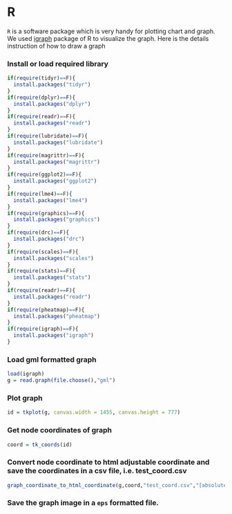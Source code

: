 R
==

`R` is a software package which is very handy for plotting chart and graph. We used [igraph](http://igraph.org/r/) package of R to visualize the graph. Here is the details instruction of how to draw a graph

### Install or load required library
```R
if(require(tidyr)==F){
  install.packages("tidyr")
}
if(require(dplyr)==F){
  install.packages("dplyr")
}
if(require(readr)==F){
  install.packages("readr")
}
if(require(lubridate)==F){
  install.packages("lubridate")
}
if(require(magrittr)==F){
  install.packages("magrittr")
}
if(require(ggplot2)==F){
  install.packages("ggplot2")
}
if(require(lme4)==F){
  install.packages("lme4")
}
if(require(graphics)==F){
  install.packages("graphics")
}
if(require(drc)==F){
  install.packages("drc")
}
if(require(scales)==F){
  install.packages("scales")
}
if(require(stats)==F){
  install.packages("stats")
}
if(require(readr)==F){
  install.packages("readr")
}
if(require(pheatmap)==F){
  install.packages("pheatmap")
}
if(require(igraph)==F){
  install.packages("igraph")
}
```

### Load gml formatted graph
```R
load(igraph)
g = read.graph(file.choose(),"gml")
```

### Plot graph
```R
id = tkplot(g, canvas.width = 1455, canvas.height = 777)
```

### Get node coordinates of graph
```R
coord = tk_coords(id)
```

### Convert node coordinate to html adjustable coordinate and save the coordinates in a csv file, i.e. test_coord.csv
```R
graph_coordinate_to_html_coordinate(g,coord,"test_coord.csv","[absolute path of this file ending with '/']")
```

### Save the graph image in a `eps` formatted file.